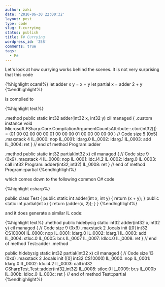 ```yaml
---
author: zaki
date: '2010-06-30 22:00:32'
layout: post
type: code
slug: f-currying
status: publish
title: F# Currying
wordpress_id: '258'
comments: true
tags:
  - F#
---
```


Let's look at how currying works behind the scenes. It is not very surprising
that this code

{%highlight ocaml%}
let adder x y = x + y
let partial x = adder 2 + y
{%endhighlight%}

is compiled to

{%highlight text%}

.method public static int32 adder(int32 x, int32 y) cil managed 
{
  .custom instance void Microsoft.FSharp.Core.CompilationArgumentCountsAttribute::.ctor(int32[])
    = (01 00 02 00 00 00 01 00 00 00 01 00 00 00 00 00 ) // Code size 5 (0x5)
  .maxstack 4
  IL_0000: nop
  IL_0001: ldarg.0
  IL_0002: ldarg.1
  IL_0003: add
  IL_0004: ret
} // end of method Program::adder

.method public static int32 partial(int32 x) cil managed
{
  // Code size 9 (0x9)
  .maxstack 4
    IL_0000: nop
    IL_0001: ldc.i4.2
    IL_0002: ldarg.0
    IL_0003: call int32 Program::adder(int32,int32)
    IL_0008: ret
} // end of method Program::partial
{%endhighlight%}

which comes down to the following common C# code

{%highlight csharp%}

public class Test { public static int adder(int x, int y) { return (x + y); }
public static int partial(int x) { return (adder(x, 2)); } }
{%endhighlight%}

and it does generate a similar IL code:

{%highlight text%}
.method public hidebysig static int32 adder(int32 x,int32 y) cil managed
{
  // Code size 9 (0x9)
  .maxstack 2
  .locals init ([0] int32 CS$1$0000)
  IL_0000: nop
  IL_0001: ldarg.0
  IL_0002: ldarg.1
  IL_0003: add
  IL_0004: stloc.0
  IL_0005: br.s IL_0007
  IL_0007: ldloc.0
  IL_0008: ret
} // end of method Test::adder .method

public hidebysig static int32 partial(int32 x) cil managed
{
  // Code size 13 (0xd)
  .maxstack 2
  .locals init ([0] int32 CS$1$0000)
  IL_0000: nop
  IL_0001: ldarg.0
  IL_0002: ldc.i4.2
  IL_0003: call int32 CSharpTest.Test::adder(int32,int32)
  IL_0008: stloc.0
  IL_0009: br.s IL_000b
  IL_000b: ldloc.0
  IL_000c: ret
} // end of method Test::partial
{%endhighlight%}

